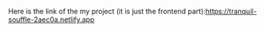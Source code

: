 Here is the link of the my project (it is just the frontend part):https://tranquil-souffle-2aec0a.netlify.app
